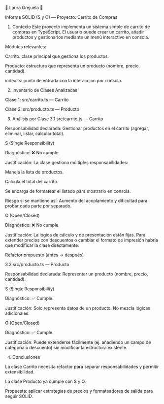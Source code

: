 🧁 Laura Orejuela 🧁

 Informe SOLID (S y O) — Proyecto: Carrito de Compras
1. Contexto
Este proyecto implementa un sistema simple de carrito de compras en TypeScript.
El usuario puede crear un carrito, añadir productos y gestionarlos mediante un menú interactivo en consola.

Módulos relevantes:

Carrito: clase principal que gestiona los productos.

Producto: estructura que representa un producto (nombre, precio, cantidad).

index.ts: punto de entrada con la interacción por consola.

2. Inventario de Clases Analizadas

Clase 1: src/carrito.ts — Carrito

Clase 2: src/producto.ts — Producto

3. Análisis por Clase
3.1 src/carrito.ts — Carrito

Responsabilidad declarada: Gestionar productos en el carrito (agregar, eliminar, listar, calcular total).

S (Single Responsibility)

Diagnóstico: ❌ No cumple.

Justificación: La clase gestiona múltiples responsabilidades:

Maneja la lista de productos.

Calcula el total del carrito.

Se encarga de formatear el listado para mostrarlo en consola.

Riesgo si se mantiene así: Aumento del acoplamiento y dificultad para probar cada parte por separado.

O (Open/Closed)

Diagnóstico: ❌ No cumple.

Justificación: La lógica de cálculo y de presentación están fijas. Para extender precios con descuentos o cambiar el formato de impresión habría que modificar la clase directamente.

Refactor propuesto (antes → después)

3.2 src/producto.ts — Producto

Responsabilidad declarada: Representar un producto (nombre, precio, cantidad).

S (Single Responsibility)

Diagnóstico: ✅ Cumple.

Justificación: Solo representa datos de un producto. No mezcla lógicas adicionales.

O (Open/Closed)

Diagnóstico: ✅ Cumple.

Justificación: Puede extenderse fácilmente (ej. añadiendo un campo de categoría o descuento) sin modificar la estructura existente.

4. Conclusiones

La clase Carrito necesita refactor para separar responsabilidades y permitir extensibilidad.

La clase Producto ya cumple con S y O.

Propuesta: aplicar estrategias de precios y formateadores de salida para seguir SOLID.
